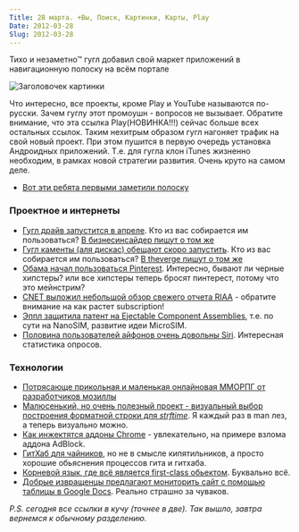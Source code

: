 ```yaml
---
Title: 28 марта. +Вы, Поиск, Картинки, Карты, Play 
Date: 2012-03-28
Slug: 2012-03-28
---
```

Тихо и незаметно™ гугл добавил свой маркет приложений в навигационную полоску на всём портале

![Заголовочек картинки](https://img.skitch.com/20120327-qeea1ncy7nxxpuyfxpx2hce5hr.jpg)

Что интересно, все проекты, кроме Play и YouTube называются по-русски. Зачем гуглу этот промоушн - вопросов не вызывает.  Обратите внимание, что эта ссылка Play(НОВИНКА!!!) сейчас больше всех остальных ссылок. Таким нехитрым образом гугл нагоняет трафик на свой новый проект. При этом пушится в первую очередь установка Андроидных приложений. Т.е. для гугла клон iTunes жизненно необходим, в рамках новой стратегии развития. Очень круто на самом деле.

 * [Вот эти ребята первыми заметили полоску](http://thenextweb.com/google/2012/03/26/google-play-gets-top-billing-in-googles-black-navigation-bar/)
 

### Проектное и интернеты
* [Гугл драйв запустится в апреле](http://gigaom.com/cloud/google-drive-finally-coming-this-april/). Кто из вас собирается им пользоваться? [В бизнесинсайдер пишут о том же](http://www.businessinsider.com/googles-dropbox-killer-is-coming-in-april-2012-3)
* [Гугл каменты (аля дискас) обещают скоро запустить](http://thenextweb.com/google/2012/03/27/google-to-launch-third-party-commenting-platform-to-rival-facebook/). Кто из вас собирается им пользоваться? [В theverge пишут о том же](http://www.theverge.com/2012/3/27/2905517/google-blog-comment-system)
* [Обама начал пользоваться Pinterest](http://venturebeat.com/2012/03/27/president-on-pinterest/). Интересно, бывают ли черные хипстеры? или все хипстеры теперь бросят пинтерест, потому что это мейнстрим?
* [CNET выложил небольшой обзор свежего отчета RIAA](http://news.cnet.com/8301-31001_3-57405252-261/riaa-consumers-are-shelling-out-for-subscription-music/) - обратите внимание на как растет subscription!
* [Эппл защитила патент на Ejectable Component Assemblies](http://www.patentlyapple.com/patently-apple/2012/03/apple-wins-patent-relating-to-nano-sim-and-iwallet-chip.html), т.е. по сути на NanoSIM, развитие идеи MicroSIM.
* [Половина пользователей айфонов очень довольны Siri](http://www.parksassociates.com/blog/article/parks-pr2012-siri). Интересная статистика опросов.

### Технологии
* [Потрясающе прикольная и маленькая онлайновая ММОРПГ от разработчиков мозиллы](http://browserquest.mozilla.org/)
* [Малюсенький, но очень полезный проект - визуальный выбор построения форматной строки для *strftime*](http://strftime.net/). Я каждый раз в man лез, а теперь визуально можно.
* [Как инжектятся аддоны Chrome](http://blog.kotowicz.net/2012/03/chrome-addons-hacking-bye-bye-adblock.html?spref=tw) - увлекательно, на примере взлома аддона AdBlock.
* [ГитХаб для чайников](http://gun.io/blog/how-to-github-fork-branch-and-pull-request/), но не в смысле кипятильников, а просто хорошие обьяснения процессов гита и гитхаба.
* [Корневой язык, где всё является first-class обьектом](http://klisp.org/). Буквально всё. 
* [Добрые извращенцы предлагают мониторить сайт с помощью таблицы в Google Docs](http://www.labnol.org/internet/website-uptime-monitor/21060/). Реально страшно за чуваков.

*P.S. сегодня все ссылки в кучу (точнее в две). Так вышло, завтра вернемся к обычному разделению.*